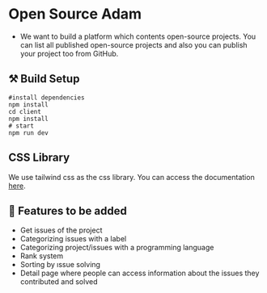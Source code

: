 # Open Source Adam

- We want to build a platform which contents open-source projects. You can list all published open-source projects and also you can publish your project too from GitHub.



## ⚒️ Build Setup 
```
#install dependencies
npm install
cd client
npm install
# start
npm run dev
```
## CSS Library
We use tailwind css as the css library. You can access the documentation [here](https://tailwindcss.com/docs).


## 📙 Features to be added
- Get issues of the project
- Categorizing issues with a label
- Categorizing project/issues with a programming language
- Rank system
- Sorting by ıssue solving 
- Detail page where people can access information about the issues they contributed and solved
